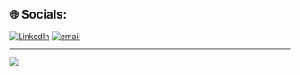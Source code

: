## 🌐 Socials:

[![LinkedIn](https://img.shields.io/badge/LinkedIn-%230077B5.svg?logo=linkedin&logoColor=white)](https://www.linkedin.com/in/kirtan-dwivedi-7239472a7/) [![email](https://img.shields.io/badge/Email-D14836?logo=gmail&logoColor=white)](mailto:kirtand02@gmail.com)

---
[![](https://visitcount.itsvg.in/api?id=KirtanDwivedi&icon=0&color=0)](https://visitcount.itsvg.in)
